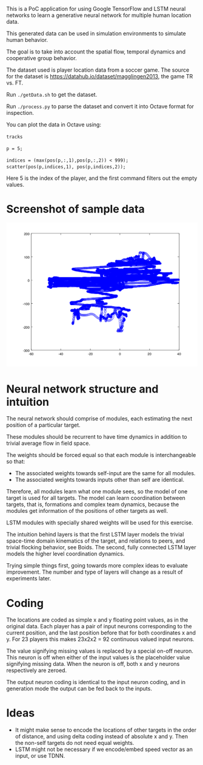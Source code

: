 This is a PoC application for using Google TensorFlow and LSTM neural networks to learn
a generative neural network for multiple human location data.

This generated data can be used in simulation environments to simulate human behavior.

The goal is to take into account the spatial flow, temporal dynamics and cooperative group behavior.

The dataset used is player location data from a soccer game.
The source for the dataset is https://datahub.io/dataset/magglingen2013, the game TR vs. FT.

Run `./getData.sh` to get the dataset.

Run `./process.py` to parse the dataset and convert it into Octave format for inspection.

You can plot the data in Octave using:

`tracks`

`p = 5;`

`indices = (max(pos(p,:,1),pos(p,:,2)) < 999); scatter(pos(p,indices,1), pos(p,indices,2));`

Here 5 is the index of the player, and the first command filters out the empty values.

Screenshot of sample data
=========================

![example_track.png](example_track.png)

Neural network structure and intuition
======================================

The neural network should comprise of modules, each estimating the next position of a particular
target.

These modules should be recurrent to have time dynamics in addition to trivial average flow in field space.

The weights should be forced equal so that each module is interchangeable so that:
 * The associated weights towards self-input are the same for all modules.
 * The associated weights towards inputs other than self are identical.

Therefore, all modules learn what one module sees, so the model of one target is used for all targets.
The model can learn coordination between targets, that is, formations and complex team dynamics,
because the modules get information of the positions of other targets as well.

LSTM modules with specially shared weights will be used for this exercise.

The intuition behind layers is that the first LSTM layer models the trivial space-time domain kinematics
of the target, and relations to peers, and trivial flocking behavior, see Boids.
The second, fully connected LSTM layer models the higher level coordination dynamics.

Trying simple things first, going towards more complex ideas to evaluate improvement. The number and type of layers will
change as a result of experiments later.

Coding
======

The locations are coded as simple x and y floating point values, as in the original data.
Each player has a pair of input neurons corresponding to the current position, and the last position before that
for both coordinates x and y. For 23 players this makes 23x2x2 = 92 continuous valued input neurons.

The value signifying missing values is replaced by a special on-off neuron. This neuron is off when either of the input
values is the placeholder value signifying missing data. When the neuron is off, both x and y neurons respectively are
zeroed.

The output neuron coding is identical to the input neuron coding, and in generation mode the output
can be fed back to the inputs.

Ideas
=====

 * It might make sense to encode the locations of other targets in the order of distance, and using delta coding instead
of absolute x and y. Then the non-self targets do not need equal weights.
 * LSTM might not be necessary if we encode/embed speed vector as an input, or use TDNN.
